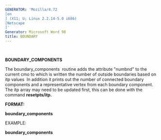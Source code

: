 ```yaml
---
GENERATOR: 'Mozilla/4.72 
[en
] (X11; U; Linux 2.2.14-5.0 i686) 
[Netscape
]'
Generator: Microsoft Word 98
title: BOUNDARY
---
```


 

 **BOUNDARY\_COMPONENTS**

  The boundary\_components  routine adds the attribute "numbnd" to the
  current cmo to which is written the number of outside boundaries
  based on itp values  In addition it prints out the number of
  connected boundary components and a representative vertex from each
  boundary component.  The itp array may need to be updated first,
  this can be done with the command **resetpts/itp.**

 **FORMAT:**

  **boundary\_components**

 EXAMPLE:

  **boundary\_components**
